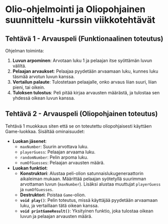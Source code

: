 # Olio-ohjelmointi ja Oliopohjainen suunnittelu -kurssin viikkotehtävät

## Tehtävä 1 - Arvauspeli (Funktionaalinen toteutus)

Ohjelman toiminta:

1. **Luvun arpominen**: Arvotaan luku 1 ja pelaajan itse syöttämän luvun väliltä.
2. **Pelaajan arvaukset**: Pelaajaa pyydetään arvaamaan luku, kunnes luku täsmää arvotun luvun kanssa.
3. **Vertailun palaute**: Tulostetaan pelaajalle, onko arvaus liian suuri, liian pieni, tai oikein.
4. **Tuloksen tulostus**: Peli pitää kirjaa arvausten määrästä, ja tulostaa sen yhdessä oikean luvun kanssa.

## Tehtävä 2 - Arvauspeli (Oliopohjainen toteutus)

Tehtävä 1 muokkaus siten että se on toteutettu oliopohjaisesti käyttäen Game-luokkaa. Sisältää ominaisuudet:

- **Luokan jäsenet**:
  - `maxNumber`: Suurin arvottava luku.
  - `playerGuess`: Pelaajan arvaama luku.
  - `randomNumber`: Pelin arpoma luku.
  - `numOfGuesses`: Pelaajan arvausten määrä.
- **Luokan funktiot**:
  - **Konstruktori**: Alustaa peli-olion satunnaislukugeneraattorin aikaleiman mukaan. Määrittää pelaajan syötetyllä suurimman arvottaman luvun (`maxNumber`). Lisäksi alustaa muuttujat `playerGuess` ja `numOfGuesses`.
  - **Destruktori**: Poistaa `Game`-olion.
  - **`void play()`**: Pelin toteutus, missä käyttäjää pyydetään arvaamaan luku, ja vertaillaan tätä oikean kanssa.
  - **`void printGameResult()`**: Yksityinen funktio, joka tulostaa oikean luvun ja pelaajan arvausten määrä.
